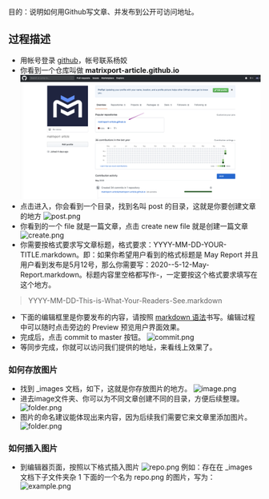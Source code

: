 目的：说明如何用Github写文章、并发布到公开可访问地址。

## 过程描述
* 用帐号登录 [github](www.github.com)，帐号联系杨姣
* 你看到一个仓库叫做 **matrixport-article.github.io**
![](/_images/1/repo.png)
* 点击进入，你会看到一个目录，找到名叫 post 的目录，这就是你要创建文章的地方
![post.png](/_images/1)
* 你看到的一个 file 就是一篇文章，点击 create new file 就是创建一篇文章
![create.png](/_images/1)
* 你需要按格式要求写文章标题，格式要求：YYYY-MM-DD-YOUR-TITLE.markdown。即：如果你希望用户看到的格式标题是 May Report 并且用户看到发布是5月12号，那么你需要写：2020--5-12-May-Report.markdown。标题内容里空格都写作-，一定要按这个格式要求填写在这个地方。
> YYYY-MM-DD-This-is-What-Your-Readers-See.markdown
* 下面的编辑框里是你要发布的内容，请按照 [markdown 语法](https://www.jianshu.com/p/191d1e21f7ed)书写。编辑过程中可以随时点击旁边的 Preview 预览用户界面效果。
* 完成后，点击 commit to master 按钮。
![commit.png](/_images/1)
* 等同步完成，你就可以访问我们提供的地址，来看线上效果了。

### 如何存放图片
* 找到 _images 文档，如下，这就是你存放图片的地方。
![image.png](/_images/1)
* 进去image文件夹、你可以为不同文章创建不同的目录，方便后续整理。
![folder.png](/_images/1)
* 图片的命名建议能体现出来内容，因为后续我们需要它来文章里添加图片。
![folder.png](/_images/1)

### 如何插入图片
* 到编辑器页面，按照以下格式插入图片
![repo.png](/_images/1)
例如：存在在 _images 文档下子文件夹杂 1 下面的一个名为 repo.png 的图片，写为：
![example.png](/_images/1)
